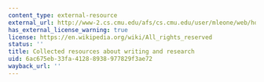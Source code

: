 ```yaml
---
content_type: external-resource
external_url: http://www-2.cs.cmu.edu/afs/cs.cmu.edu/user/mleone/web/how-to.html
has_external_license_warning: true
license: https://en.wikipedia.org/wiki/All_rights_reserved
status: ''
title: Collected resources about writing and research
uid: 6ac675eb-33fa-4128-8938-977829f3ae72
wayback_url: ''
---
```


